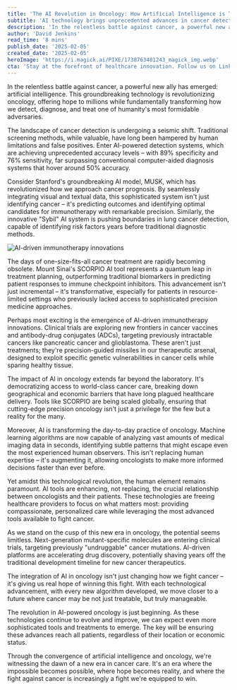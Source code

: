 ```yaml
---
title: 'The AI Revolution in Oncology: How Artificial Intelligence is Transforming Cancer Care'
subtitle: 'AI technology brings unprecedented advances in cancer detection, diagnosis and treatment'
description: 'In the relentless battle against cancer, a powerful new ally has emerged: artificial intelligence. This groundbreaking technology is revolutionizing oncology, offering hope to millions while fundamentally transforming how we detect, diagnose, and treat one of humanity''s most formidable adversaries.'
author: 'David Jenkins'
read_time: '8 mins'
publish_date: '2025-02-05'
created_date: '2025-02-05'
heroImage: 'https://i.magick.ai/PIXE/1738763481243_magick_img.webp'
cta: 'Stay at the forefront of healthcare innovation. Follow us on LinkedIn to receive regular updates on groundbreaking developments in AI-powered medicine and oncology.'
---
```


In the relentless battle against cancer, a powerful new ally has emerged: artificial intelligence. This groundbreaking technology is revolutionizing oncology, offering hope to millions while fundamentally transforming how we detect, diagnose, and treat one of humanity's most formidable adversaries.

The landscape of cancer detection is undergoing a seismic shift. Traditional screening methods, while valuable, have long been hampered by human limitations and false positives. Enter AI-powered detection systems, which are achieving unprecedented accuracy levels – with 89% specificity and 76% sensitivity, far surpassing conventional computer-aided diagnosis systems that hover around 50% accuracy.

Consider Stanford's groundbreaking AI model, MUSK, which has revolutionized how we approach cancer prognosis. By seamlessly integrating visual and textual data, this sophisticated system isn't just identifying cancer – it's predicting outcomes and identifying optimal candidates for immunotherapy with remarkable precision. Similarly, the innovative "Sybil" AI system is pushing boundaries in lung cancer detection, capable of identifying risk factors years before traditional diagnostic methods.

![AI-driven immunotherapy innovations](https://i.magick.ai/PIXE/1738763481246_magick_img.webp)

The days of one-size-fits-all cancer treatment are rapidly becoming obsolete. Mount Sinai's SCORPIO AI tool represents a quantum leap in treatment planning, outperforming traditional biomarkers in predicting patient responses to immune checkpoint inhibitors. This advancement isn't just incremental – it's transformative, especially for patients in resource-limited settings who previously lacked access to sophisticated precision medicine approaches.

Perhaps most exciting is the emergence of AI-driven immunotherapy innovations. Clinical trials are exploring new frontiers in cancer vaccines and antibody-drug conjugates (ADCs), targeting previously intractable cancers like pancreatic cancer and glioblastoma. These aren't just treatments; they're precision-guided missiles in our therapeutic arsenal, designed to exploit specific genetic vulnerabilities in cancer cells while sparing healthy tissue.

The impact of AI in oncology extends far beyond the laboratory. It's democratizing access to world-class cancer care, breaking down geographical and economic barriers that have long plagued healthcare delivery. Tools like SCORPIO are being scaled globally, ensuring that cutting-edge precision oncology isn't just a privilege for the few but a reality for the many.

Moreover, AI is transforming the day-to-day practice of oncology. Machine learning algorithms are now capable of analyzing vast amounts of medical imaging data in seconds, identifying subtle patterns that might escape even the most experienced human observers. This isn't replacing human expertise – it's augmenting it, allowing oncologists to make more informed decisions faster than ever before.

Yet amidst this technological revolution, the human element remains paramount. AI tools are enhancing, not replacing, the crucial relationship between oncologists and their patients. These technologies are freeing healthcare providers to focus on what matters most: providing compassionate, personalized care while leveraging the most advanced tools available to fight cancer.

As we stand on the cusp of this new era in oncology, the potential seems limitless. Next-generation mutant-specific molecules are entering clinical trials, targeting previously "undruggable" cancer mutations. AI-driven platforms are accelerating drug discovery, potentially shaving years off the traditional development timeline for new cancer therapeutics.

The integration of AI in oncology isn't just changing how we fight cancer – it's giving us real hope of winning this fight. With each technological advancement, with every new algorithm developed, we move closer to a future where cancer may be not just treatable, but truly manageable.

The revolution in AI-powered oncology is just beginning. As these technologies continue to evolve and improve, we can expect even more sophisticated tools and treatments to emerge. The key will be ensuring these advances reach all patients, regardless of their location or economic status.

Through the convergence of artificial intelligence and oncology, we're witnessing the dawn of a new era in cancer care. It's an era where the impossible becomes possible, where hope becomes reality, and where the fight against cancer is increasingly a fight we're equipped to win.